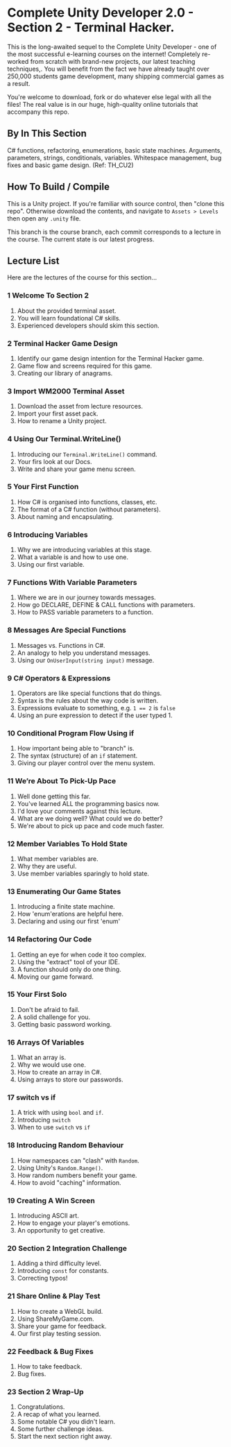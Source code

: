 # Complete Unity Developer 2.0 - Section 2 - Terminal Hacker.

This is the long-awaited sequel to the Complete Unity Developer - one of the most successful e-learning courses on the internet! Completely re-worked from scratch with brand-new projects, our latest teaching techniques,. You will benefit from the fact we have already taught over 250,000 students game development, many shipping commercial games as a result.

You're welcome to download, fork or do whatever else legal with all the files! The real value is in our huge, high-quality online tutorials that accompany this repo.

## By In This Section
C# functions, refactoring, enumerations, basic state machines. Arguments, parameters, strings, conditionals, variables. Whitespace management, bug fixes and basic game design. (Ref: TH_CU2)

## How To Build / Compile
This is a Unity project. If you're familiar with source control, then "clone this repo". Otherwise download the contents, and navigate to `Assets > Levels` then open any `.unity` file.

This branch is the course branch, each commit corresponds to a lecture in the course. The current state is our latest progress.

## Lecture List
Here are the lectures of the course for this section...

### 1 Welcome To Section 2 ###
1. About the provided terminal asset.
2. You will learn foundational C# skills.
3. Experienced developers should skim this section.

### 2 Terminal Hacker Game Design ###
1. Identify our game design intention for the Terminal Hacker game.
2. Game flow and screens required for this game.
3. Creating our library of anagrams.

### 3 Import WM2000 Terminal Asset ###
1. Download the asset from lecture resources.
2. Import your first asset pack.
3. How to rename a Unity project.

### 4 Using Our Terminal.WriteLine() ###
1. Introducing our `Terminal.WriteLine()` command.
2. Your firs look at our Docs.
3. Write and share your game menu screen.

### 5 Your First Function ###
1. How C# is organised into functions, classes, etc.
2. The format of a C# function (without parameters).
3. About naming and encapsulating.

### 6 Introducing Variables ###
1. Why we are introducing variables at this stage.
2. What a variable is and how to use one.
3. Using our first variable.

### 7 Functions With Variable Parameters ###
1. Where we are in our journey towards messages.
2. How go DECLARE, DEFINE & CALL functions with parameters.
3. How to PASS variable parameters to a function.

### 8 Messages Are Special Functions ###
1. Messages vs. Functions in C#.
2. An analogy to help you understand messages.
3. Using our `OnUserInput(string input)` message.

### 9 C# Operators & Expressions ###
1. Operators are like special functions that do things.
2. Syntax is the rules about the way code is written.
3. Expressions evaluate to something, e.g. `1 == 2` is `false`
4. Using an pure expression to detect if the user typed 1.

### 10 Conditional Program Flow Using if ###
1. How important being able to "branch" is.
2. The syntax (structure) of an `if` statement.
3. Giving our player control over the menu system.

### 11 We’re About To Pick-Up Pace ###
1. Well done getting this far.
2. You've learned ALL the programming basics now.
3. I'd love your comments against this lecture.
4. What are we doing well? What could we do better?
5. We're about to pick up pace and code much faster.

### 12 Member Variables To Hold State ###
1. What member variables are.
2. Why they are useful.
2. Use member variables sparingly to hold state.

### 13 Enumerating Our Game States ###
1. Introducing a finite state machine.
2. How 'enum'erations are helpful here.
3. Declaring and using our first 'enum'

### 14 Refactoring Our Code ###
1. Getting an eye for when code it too complex.
2. Using the "extract" tool of your IDE.
3. A function should only do one thing.
4. Moving our game forward.

### 15 Your First Solo ###
1. Don't be afraid to fail.
2. A solid challenge for you.
3. Getting basic password working.

### 16 Arrays Of Variables ###
1. What an array is.
2. Why we would use one.
3. How to create an array in C#.
4. Using arrays to store our passwords.

### 17 switch vs if ###
1. A trick with using `bool` and `if`.
2. Introducing `switch`
3. When to use `switch` vs `if`

### 18 Introducing Random Behaviour ###
1. How namespaces can "clash" with `Random`.
2. Using Unity's `Random.Range()`.
3. How random numbers benefit your game.
4. How to avoid "caching" information.

### 19 Creating A Win Screen ###
1. Introducing ASCII art.
2. How to engage your player's emotions.
3. An opportunity to get creative.

### 20 Section 2 Integration Challenge ###
1. Adding a third difficulty level.
2. Introducing `const` for constants.
3. Correcting typos!

### 21 Share Online & Play Test ###
1. How to create a WebGL build.
2. Using ShareMyGame.com.
3. Share your game for feedback.
4. Our first play testing session.

### 22 Feedback & Bug Fixes ###
1. How to take feedback.
2. Bug fixes.

### 23 Section 2 Wrap-Up ###
1. Congratulations.
2. A recap of what you learned.
3. Some notable C# you didn't learn.
4. Some further challenge ideas.
5. Start the next section right away.
